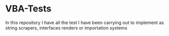 # VBA-Tests
 In this repository I have all the test I have been carrying out to implement as string scrapers, interfaces renders or importation systems
